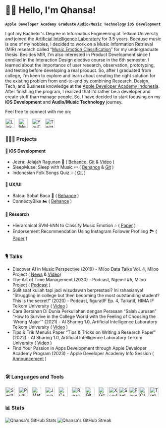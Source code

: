 # 👋🏼 Hello, I'm Qhansa!
**`Apple Developer Academy Graduate`** **`Audio/Music Technology`** **`iOS Development`**

I got my Bachelor's Degree in Informatics Engineering at Telkom University and joined the [Artificial Intelligence Laboratory](https://ailabtelkom.github.io) for 3.5 years. Because music is one of my hobbies, I decided to work on a Music Information Retrieval (MIR) research called “[Music Emotion Classification](https://ieeexplore.ieee.org/abstract/document/9034651)” for my undergraduate thesis. Besides MIR, I'm also interested in Product Development since I enrolled in the Interaction Design elective course in the 6th semester. I learned about the importance of user research, observation, prototyping, and testing before developing a real product. So, after I graduated from college, I'm keen to explore and learn about creating the right solution for the existing problem from end-to-end by combining Research, Design, Tech, and Business knowledge at the [Apple Developer Academy Indonesia](https://developeracademy.apps.binus.ac.id). After finishing the program, I realized that I'd rather be a developer and create stuff than manage people. So, I have decided to start focusing on my **iOS Development** and **Audio/Music Technology** journey.

Feel free to connect with me on:

<a href="https://linkedin.com/in/qhansa">
<img align="left" alt="LinkedIn" width="30px" style="padding-right:10px;" src="https://cdn.jsdelivr.net/gh/devicons/devicon/icons/linkedin/linkedin-original.svg"/></a>

<a href="https://medium.com/@Qhansa">
<img align="left" alt="Medium" width="30px" style="padding-right:10px;" src="https://raw.githubusercontent.com/rahuldkjain/github-profile-readme-generator/master/src/images/icons/Social/medium.svg"/></a>

<a href="https://www.youtube.com/Qhansa?sub_confirmation=1">
<img align="left" alt="YouTube" width="30px" style="padding-right:10px;" src="https://raw.githubusercontent.com/rahuldkjain/github-profile-readme-generator/master/src/images/icons/Social/youtube.svg"/></a>

<a href="https://twitter.com/QhansaD">
<img align="left" alt="Twitter" width="30px" style="padding-right:10px;" src="https://raw.githubusercontent.com/rahuldkjain/github-profile-readme-generator/master/src/images/icons/Social/twitter.svg"/></a>

</br>

#


### 👩🏻‍💻 Projects

#### 📱 iOS Development
- Jeera: Jelajah Ragunan 🐊 ( [Behance](https://www.behance.net/gallery/185652045/Jeera-(Jelajah-Ragunan)), [Git](https://github.com/wildanbudi/Jeera) & [Video](https://youtu.be/KEUgAxmjOUg) )
- SleepMuse: Sleep with Music 💤 ( [Behance](https://www.behance.net/gallery/187722371/SleepMuse-(Sleep-with-Music)) & [Git](https://github.com/williamchrisandy/SleepMuse) )
- Indonesian Folk Songs Quiz 🎶 ( [Git](https://github.com/Qhansa/IndonesianFolkSongsQuiz) )

#### 🎨 UX/UI
- Batca: Sobat Baca 📒 ( [Behance](https://www.behance.net/gallery/174618997/Batca-%28Sobat-Baca%29) )
- ConnectyBike 🏍️ ( [Behance](https://www.behance.net/gallery/93595525/ConnectyBike-(Interaction-Design-Final-Project)) )

#### 🥼 Research
- Hierarchical SVM-kNN to Classify Music Emotion 🎶 ( [Paper](https://ieeexplore.ieee.org/document/9034651) )
- Endorsement Recommendation Using Instagram Follower Profiling 🏞 ( [Paper](https://ieeexplore.ieee.org/document/8528724) )

#

### 🎙️ Talks
- Discover AI in Music Perspective (2019) - Miloo Data Talks Vol. 4, Miloo Project ( [News](https://kumparan.com/milo-project/data-talks-vol-4-music-ai-warp-into-product-1tCbE0FBXZz) & [Video](https://youtu.be/Z3-u9RNW5rU))
- The Art of Time Management (2020) - Podcast, Ngemil #5, Miloo Project ( [Podcast](https://podcasters.spotify.com/pod/show/miloo-project/episodes/Ngemil-5---The-Art-of-Time-Management-egpa5v) )
- Sulit saat kuliah tapi jadi wisudawan berprestasi? Ini rahasianya! “Struggling in college but then becoming the most outstanding student? This is the secret!” (2020) - Podcast, figuratIF Ep. 4, Talkatif, HIMA IF Telkom University ( [Video](https://youtu.be/070bMbOMAZY) )
- Cara Bertahan Di Dunia Perkuliahan dengan Perasaan “Salah Jurusan” “How to Survive in the College World with the Feeling of Choosing the ‘Wrong Major’” (2021) - AI Sharing 1.0, Artificial Intelligence Laboratory Telkom University ( [Video](https://youtu.be/sRRnwGZi2ng) )
- Tips & Trik Menulis Paper “Tips & Tricks on Writing a Research Paper” (2022) - AI Sharing 1.0, Artificial Intelligence Laboratory Telkom University ( [Video](https://youtu.be/ovL4gnWsIKA) )
- Find Your Passion in Apps Development through Apple Developer Academy Program (2023) - Apple Developer Academy Info Session ( [Announcement](https://bse.telkomuniversity.ac.id/join-the-apple-developer-academy-program-info-session/) )

#

### 🛠️ Languages and Tools

<img align="left" alt="Swift" width="30px" style="padding-right:10px;" src="https://cdn.jsdelivr.net/gh/devicons/devicon/icons/swift/swift-original.svg"/>
<img align="left" alt="Python" width="30px" style="padding-right:10px;" src="https://cdn.jsdelivr.net/gh/devicons/devicon/icons/python/python-original.svg"/>
<img align="left" alt="Matlab" width="30px" style="padding-right:10px;" src="https://cdn.jsdelivr.net/gh/devicons/devicon/icons/matlab/matlab-original.svg"/>
<img align="left" alt="Java" width="30px" style="padding-right:10px;" src="https://cdn.jsdelivr.net/gh/devicons/devicon/icons/java/java-original.svg"/>
<img align="left" alt="C++" width="30px" style="padding-right:10px;" src="https://cdn.jsdelivr.net/gh/devicons/devicon/icons/cplusplus/cplusplus-original.svg"/>
<img align="left" alt="React Native" width="30px" style="padding-right:10px;" src="https://cdn.jsdelivr.net/gh/devicons/devicon/icons/react/react-original.svg"/>
<img align="left" alt="Git" width="30px" style="padding-right:10px;" src="https://cdn.jsdelivr.net/gh/devicons/devicon/icons/git/git-original.svg"/>
<img align="left" alt="GitHub" width="30px" style="padding-right:10 px;" src="https://cdn.jsdelivr.net/gh/devicons/devicon/icons/github/github-original.svg"/>
<img align="left" alt="Xcode" width="30px" style="padding-right:10 px;" src="https://cdn.jsdelivr.net/gh/devicons/devicon/icons/xcode/xcode-original.svg"/>
<img align="left" alt="Sketch" width="30px" style="padding-right:10 px;" src="https://cdn.jsdelivr.net/gh/devicons/devicon/icons/sketch/sketch-original.svg"/>
<img align="left" alt="Figma" width="30px" style="padding-right:10 px;" src="https://cdn.jsdelivr.net/gh/devicons/devicon/icons/figma/figma-original.svg"/>
<img align="left" alt="Canva" width="30px" style="padding-right:10 px;" src="https://cdn.jsdelivr.net/gh/devicons/devicon/icons/canva/canva-original.svg"/>
<img align="left" alt="Trello" width="30px" style="padding-right:10 px;" src="https://cdn.jsdelivr.net/gh/devicons/devicon/icons/trello/trello-plain.svg"/>
<br />

#


### 📊 Stats

![Qhansa's GitHub Stats](https://github-readme-stats-eight-theta.vercel.app/api?username=qhansa&show_icons=true&theme=dark&include_all_commits=true&count_private=true)
![Qhansa's GitHub Streak](https://streak-stats.demolab.com?user=qhansa&theme=dark)


<!---
Qhansa/Qhansa is a ✨ special ✨ repository because its `README.md` (this file) appears on your GitHub profile.
You can click the Preview link to take a look at your changes.
--->
